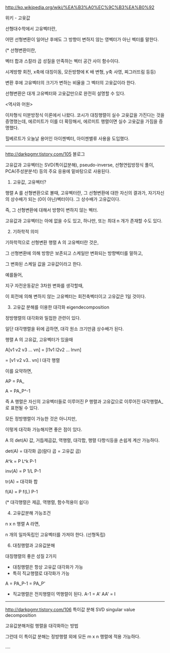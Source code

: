 http://ko.wikipedia.org/wiki/%EA%B3%A0%EC%9C%B3%EA%B0%92

위키 - 고윳값

선형대수학에서 고유벡터란,

어떤 선형변환이 일어난 후에도 그 방향이 변하지 않는 영벡터가 아닌 벡터를 말한다.

(* 선형변환이란,

벡터 합과 스칼라 곱 성질을 만족하는 벡터 공간 사이 함수이다.

시계방향 회전, x축에 대칭이동, 모든방향에 K 배 변형, y축 사영, 찌그러뜨림 등등)

변환 후에 고유벡터의 크기가 변하는 비율을 그 벡터의 고윳값이라 한다.

선형변환은 대개 고유벡터와 고윳값만으로 완전히 설명할 수 있다.


<역사와 어원>

이차형식 미분방정식 이론에서 나왔다.
코시가 대칭행렬이 실수 고윳값을 가진다는 것을 증명했는데,
에르미트가 이를 더 확장해서,
에르미트 행렬이면 실수 고윳값을 가짐을 증명했다.

힐베르트가 오늘날 용어인 아이젠벡터, 아이젠밸류 사용을 도입했다.


----------
http://darkpgmr.tistory.com/105
블로그

고유값과 고유벡터는 SVD(특이값분해), pseudo-inverse, 선형연립방정식 풀이,
PCA(주성분분석) 등의 주요 응용에 밑바탕으로 사용된다.


1. 고유값, 고유벡터?

행렬 A 를 선형변환으로 볼때, 고유벡터란,
그 선형변환에 대한 자신의 결과가, 자기자신의 상수배가 되는 (0이 아닌)벡터이다.
그 상수배가 고유값이다.

즉, 그 선형변환에 대해서 방향이 변하지 않는 벡터.

고유값과 고유벡터는 아에 없을 수도 있고, 하나만, 또는 최대 n 개가 존재할 수도 있다.


2. 기하학적 의미

기하학적으로 선형변환 행렬 A 의 고유벡터란 것은,

그 선형변환에 의해 방향은 보존되고 스케일만 변화되는 방향벡터를 말하고,

그 변화된 스케일 값을 고유값이라고 한다.

예를들어,

지구 자전운동같은 3차원 변화를 생각할때,

이 회전에 의해 변하지 않는 고유벡터는 회전축벡터이고 고유값은 1일 것이다.


3. 고유값 분해를 이용한 대각화 eigendecomposition

정방행렬의 대각화와 밀접한 관련이 있다.

일단 대각행렬을 뒤에 곱하면, 대각 원소 크기만큼 상수배가 된다.

행렬 A 의 고유값, 고유벡터가 있을때

A[v1 v2 v3 ... vn] = [l1v1 l2v2 ... lnvn]

= [v1 v2 v3.. vn] l 대각 행렬

이를 요약하면,

AP = PA_

A = PA_P^-1

즉 A 행렬은 자신의 고유벡터들로 이루어진 P 행렬과 고유값으로 이루어진 대각행렬A_ 로 표현될 수 있다.

모든 정방행렬이 가능한 것은 아니지만,

이렇게 대각화 가능해지면 좋은 점이 있다.

A 의 det(A) 값, 거듭제곱값, 역행렬, 대각합, 행렬 다항식등을 손쉽게 계산 가능하다.

det(A) = 대각화 곱(람다 곱 = 고유값 곱)

A^k = P L^k P-1

inv(A) = P 1/L P-1

tr(A) = 대각화 합

f(A) = P f(L) P-1

(* 대각행렬은 제곱, 역행렬, 함수적용이 쉽다)



4. 고유값분해 가능조건

n x n 행렬 A 라면,

n 개의 일차독립인 고유벡터를 가져야 한다. (선형독립)


6. 대칭행렬과 고유값분해

대칭행렬의 좋은 성질 2가지

- 대칭행렬은 항상 고유값 대각화가 가능
- 특히 직교행렬로 대각화가 가능

A = PA_P-1
  = PA_P'


* 직교행렬은 전치행렬이 역행렬이 된다.
A-1 = A'
AA' = I



---------
http://darkpgmr.tistory.com/106
특이값 분해 SVD singular value decomposition

고유값분해처럼 행렬을 대각화하는 방법

그런데 이 특이값 분해는 정방행렬 외에 모든 m x n 행렬에 적용 가능하다.

....

